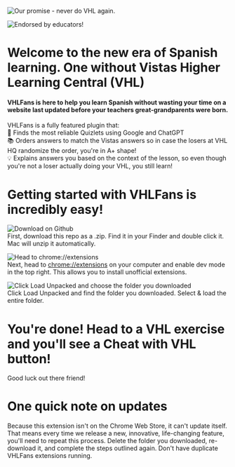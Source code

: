 ![Our promise - never do VHL again.](https://ununiquestorage.sfo2.cdn.digitaloceanspaces.com/VHLFansPromise.png)

![Endorsed by educators!](https://ununiquestorage.sfo2.cdn.digitaloceanspaces.com/VHLFansEndorsed.png)

# Welcome to the new era of Spanish learning. One without Vistas Higher Learning Central (VHL)

#### VHLFans is here to help you learn Spanish without wasting your time on a website last updated before your teachers great-grandparents were born.

VHLFans is a fully featured plugin that:<br>
🔎 Finds the most reliable Quizlets using Google and ChatGPT<br>
📚 Orders answers to match the Vistas answers so in case the losers at VHL HQ randomize the order, you're in A+ shape!<br>
💡 Explains answers you based on the context of the lesson, so even though you're not a loser actually doing your VHL, you still learn!

# Getting started with VHLFans is incredibly easy!<br>
![Download on Github](https://ununiquestorage.sfo2.cdn.digitaloceanspaces.com/CleanShot%202024-11-12%20at%2018.13.46.gif)<br>
First, download this repo as a .zip. Find it in your Finder and double click it. Mac will unzip it automatically.

![Head to chrome://extensions](https://ununiquestorage.sfo2.cdn.digitaloceanspaces.com/CleanShot%202024-11-12%20at%2018.16.09.gif)<br>
Next, head to [chrome://extensions](chrome://extensions) on your computer and enable dev mode in the top right. This allows you to install unofficial extensions.

![Click Load Unpacked and choose the folder you downloaded](https://ununiquestorage.sfo2.cdn.digitaloceanspaces.com/CleanShot%202024-11-12%20at%2018.19.05.gif)<br>
Click Load Unpacked and find the folder you downloaded. Select & load the entire folder.

# You're done! Head to a VHL exercise and you'll see a Cheat with VHL button!<br>
Good luck out there friend!

# One quick note on updates<br>
Because this extension isn't on the Chrome Web Store, it can't update itself. That means every time we release a new, innovative, life-changing feature, you'll need to repeat this process. Delete the folder you downloaded, re-download it, and complete the steps outlined again. Don't have duplicate VHLFans extensions running.